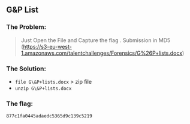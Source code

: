 ## G&P List   

### The Problem:

> Just Open the File and Capture the flag . Submission in MD5 (https://s3-eu-west-1.amazonaws.com/talentchallenges/Forensics/G%26P+lists.docx)

### The Solution:

- `file G\&P+lists.docx` > zip file  
- `unzip G\&P+lists.docx`  


### The flag: 
`877c1fa0445adaedc5365d9c139c5219`  


